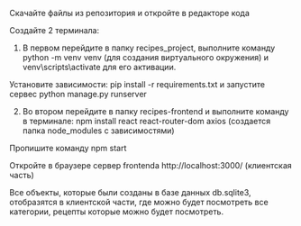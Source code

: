 Скачайте файлы из репозитория и откройте в редакторе кода

Создайте 2 терминала:

1) В первом перейдите в папку recipes_project, выполните команду python -m venv venv (для создания виртуального окружения) и venv\scripts\activate для его активации. 

Установите зависимости: pip install -r requirements.txt и запустите сервес python manage.py runserver

2) Во втором перейдите в папку recipes-frontend и выполните команду в терминале: npm install react react-router-dom axios (создается папка node_modules с зависимостями)

Пропишите команду npm start

Откройте в браузере сервер frontendа http://localhost:3000/ (клиентская часть)

Все объекты, которые были созданы в базе данных db.sqlite3, отобразятся в клиентской части, где можно будет посмотреть все категории, рецепты которые можно будет посмотреть.
